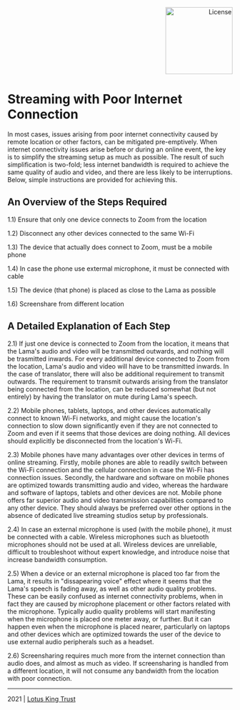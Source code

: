 <p align="right">
  
  <a href="https://mirrors.creativecommons.org/presskit/buttons/88x31/png/by-sa.png">
    <img width=150px src="https://upload.wikimedia.org/wikipedia/commons/thumb/1/12/Cc-by-nc-sa_icon.svg/1280px-Cc-by-nc-sa_icon.svg.png" alt="License">
  </a>
</p>

# Streaming with Poor Internet Connection

In most cases, issues arising from poor internet connectivity caused by remote location or other factors, can be mitigated pre-emptively. When internet connectivity issues arise before or during an online event, the key is to simplify the streaming setup as much as possible. The result of such simplification is two-fold; less internet bandwidth is required to achieve the same quality of audio and video, and there are less likely to be interruptions. Below, simple instructions are provided for achieving this. 

## An Overview of the Steps Required

1.1) Ensure that only one device connects to Zoom from the location

1.2) Disconnect any other devices connected to the same Wi-Fi 

1.3) The device that actually does connect to Zoom, must be a mobile phone

1.4) In case the phone use extermal microphone, it must be connected with cable

1.5) The device (that phone) is placed as close to the Lama as possible

1.6) Screenshare from different location

## A Detailed Explanation of Each Step

2.1) If just one device is connected to Zoom from the location, it means that the Lama's audio and video will be transmitted outwards, and nothing will be trasmitted inwards. For every additional device connected to Zoom from the location, Lama's audio and video will have to be transmitted inwards. In the case of translator, there will also be additional requirement to transmit outwards. The requirement to transmit outwards arising from the translator being connected from the location, can be reduced somewhat (but not entirely) by having the translator on mute during Lama's speech.

2.2) Mobile phones, tablets, laptops, and other devices automatically connect to known Wi-Fi networks, and might cause the location's connection to slow down significantly even if they are not connected to Zoom and even if it seems that those devices are doing nothing. All devices should explicitly be disconnected from the location's Wi-Fi.

2.3) Mobile phones have many advantages over other devices in terms of online streaming. Firstly, mobile phones are able to readily switch between the Wi-Fi connection and the cellular connection in case the Wi-Fi has connection issues. Secondly, the hardware and software on mobile phones are optimized towards transmitting audio and video, whereas the hardware and software of laptops, tablets and other devices are not. Mobile phone offers far superior audio and video transmission capabilities compared to any other device. They should always be preferred over other options in the absence of dedicated live streaming studios setup by professionals.

2.4) In case an external microphone is used (with the mobile phone), it must be connected with a cable. Wireless microphones such as bluetooth microphones should not be used at all. Wireless devices are unreliable, difficult to troubleshoot without expert knowledge, and introduce noise that increase bandwidth consumption.

2.5) When a device or an external microphone is placed too far from the Lama, it results in "dissapearing voice" effect where it seems that the Lama's speech is fading away, as well as other audio quality problems. These can be easily confused as internet connectivity problems, when in fact they are caused by microphone placement or other factors related with the microphone. Typically audio quality problems will start manifesting when the microphone is placed one meter away, or further. But it can happen even when the microphone is placed nearer, particularly on laptops and other devices which are optimized towards the user of the device to use external audio peripherals such as a headset.

2.6) Screensharing requires much more from the internet connection than audio does, and almost as much as video. If screensharing is handled from a different location, it will not consume any bandwidth from the location with poor connection. 

<hr>

2021 | [Lotus King Trust](https://lotuskingtrust.org)
